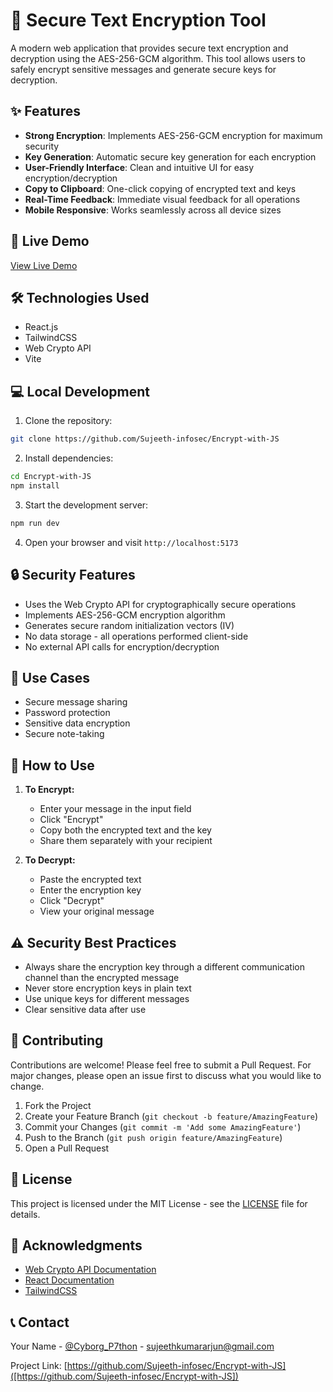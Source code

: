 # 🔐 Secure Text Encryption Tool

A modern web application that provides secure text encryption and decryption using the AES-256-GCM algorithm. This tool allows users to safely encrypt sensitive messages and generate secure keys for decryption.

## ✨ Features

- **Strong Encryption**: Implements AES-256-GCM encryption for maximum security
- **Key Generation**: Automatic secure key generation for each encryption
- **User-Friendly Interface**: Clean and intuitive UI for easy encryption/decryption
- **Copy to Clipboard**: One-click copying of encrypted text and keys
- **Real-Time Feedback**: Immediate visual feedback for all operations
- **Mobile Responsive**: Works seamlessly across all device sizes

## 🚀 Live Demo

[View Live Demo](https://encryptwithjs.netlify.app)

## 🛠️ Technologies Used

- React.js
- TailwindCSS
- Web Crypto API
- Vite

## 💻 Local Development

1. Clone the repository:
```bash
git clone https://github.com/Sujeeth-infosec/Encrypt-with-JS
```

2. Install dependencies:
```bash
cd Encrypt-with-JS
npm install
```

3. Start the development server:
```bash
npm run dev
```

4. Open your browser and visit `http://localhost:5173`

## 🔒 Security Features

- Uses the Web Crypto API for cryptographically secure operations
- Implements AES-256-GCM encryption algorithm
- Generates secure random initialization vectors (IV)
- No data storage - all operations performed client-side
- No external API calls for encryption/decryption

## 🎯 Use Cases

- Secure message sharing
- Password protection
- Sensitive data encryption
- Secure note-taking

## 📝 How to Use

1. **To Encrypt:**
   - Enter your message in the input field
   - Click "Encrypt"
   - Copy both the encrypted text and the key
   - Share them separately with your recipient

2. **To Decrypt:**
   - Paste the encrypted text
   - Enter the encryption key
   - Click "Decrypt"
   - View your original message

## ⚠️ Security Best Practices

- Always share the encryption key through a different communication channel than the encrypted message
- Never store encryption keys in plain text
- Use unique keys for different messages
- Clear sensitive data after use

## 🤝 Contributing

Contributions are welcome! Please feel free to submit a Pull Request. For major changes, please open an issue first to discuss what you would like to change.

1. Fork the Project
2. Create your Feature Branch (`git checkout -b feature/AmazingFeature`)
3. Commit your Changes (`git commit -m 'Add some AmazingFeature'`)
4. Push to the Branch (`git push origin feature/AmazingFeature`)
5. Open a Pull Request

## 📄 License

This project is licensed under the MIT License - see the [LICENSE](LICENSE) file for details.

## 🙏 Acknowledgments

- [Web Crypto API Documentation](https://developer.mozilla.org/en-US/docs/Web/API/Web_Crypto_API)
- [React Documentation](https://reactjs.org/)
- [TailwindCSS](https://tailwindcss.com/)

## 📞 Contact

Your Name - [@Cyborg_P7thon](https://twitter.com/CyborgP7) - sujeethkumararjun@gmail.com

Project Link: [https://github.com/Sujeeth-infosec/Encrypt-with-JS]([https://github.com/Sujeeth-infosec/Encrypt-with-JS])
